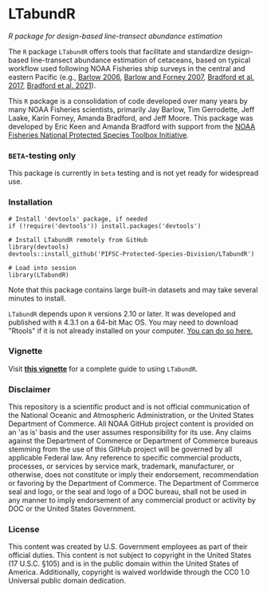 # LTabundR

*R package for design-based line-transect abundance estimation*

The `R` package `LTabundR` offers tools that facilitate and standardize design-based line-transect abundance estimation of cetaceans, based on typical workflow used following NOAA Fisheries ship surveys in the central and eastern Pacific (e.g., [Barlow 2006](https://www.google.com/url?q=https://onlinelibrary.wiley.com/doi/10.1111/j.1748-7692.2006.00032.x&sa=D&source=docs&ust=1676392605333708&usg=AOvVaw07ERYd9m2kJg0LttBFVyil), [Barlow and Forney 2007](https://spo.nmfs.noaa.gov/content/abundance-and-population-density-cetaceans-california-current-ecosystem), [Bradford et al. 2017](https://spo.nmfs.noaa.gov/content/fishery-bulletin/abundance-estimates-cetaceans-line-transect-survey-within-us-hawaiian), [Bradford et al. 2021](https://repository.library.noaa.gov/view/noaa/29004)).

This `R` package is a consolidation of code developed over many years by many NOAA Fisheries scientists, primarily Jay Barlow, Tim Gerrodette, Jeff Laake, Karin Forney, Amanda Bradford, and Jeff Moore. This package was developed by Eric Keen and Amanda Bradford with support from the [NOAA Fisheries National Protected Species Toolbox Initiative](https://www.fisheries.noaa.gov/national/population-assessments/national-protected-species-toolbox-initiative).

### `BETA`-testing only

This package is currently in `beta` testing and is not yet ready for widespread use.

### Installation

```{r}
# Install 'devtools' package, if needed
if (!require('devtools')) install.packages('devtools')

# Install LTabundR remotely from GitHub
library(devtools)
devtools::install_github('PIFSC-Protected-Species-Division/LTabundR')

# Load into session
library(LTabundR)
```

Note that this package contains large built-in datasets and may take several minutes to install.

`LTabundR` depends upon `R` versions 2.10 or later. It was developed and published with `R` 4.3.1 on a 64-bit Mac OS.  You may need to download "Rtools" if it is not already installed on your computer. [You can do so here.](https://cran.r-project.org/bin/windows/Rtools/) 

### Vignette

Visit [**this vignette**](https://pifsc-protected-species-division.github.io/LTabundR-vignette/) for a complete guide to using `LTabundR`.

### Disclaimer

This repository is a scientific product and is not official communication of the National Oceanic and Atmospheric Administration, or the United States Department of Commerce. All NOAA GitHub project content is provided on an 'as is' basis and the user assumes responsibility for its use. Any claims against the Department of Commerce or Department of Commerce bureaus stemming from the use of this GitHub project will be governed by all applicable Federal law. Any reference to specific commercial products, processes, or services by service mark, trademark, manufacturer, or otherwise, does not constitute or imply their endorsement, recommendation or favoring by the Department of Commerce. The Department of Commerce seal and logo, or the seal and logo of a DOC bureau, shall not be used in any manner to imply endorsement of any commercial product or activity by DOC or the United States Government.

### License

This content was created by U.S. Government employees as part of their official duties. This content is not subject to copyright in the United States (17 U.S.C. §105) and is in the public domain within the United States of America. Additionally, copyright is waived worldwide through the CC0 1.0 Universal public domain dedication.
